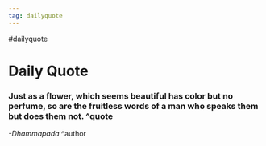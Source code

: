 ```yaml
---
tag: dailyquote
---
```


#dailyquote

# Daily Quote

### Just as a flower, which seems beautiful has color but no perfume, so are the fruitless words of a man who speaks them but does them not. ^quote
*-Dhammapada* ^author
